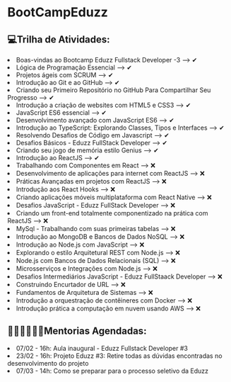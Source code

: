 # BootCampEduzz

## 💻Trilha de Atividades:

<li>Boas-vindas ao Bootcamp Eduzz Fullstack Developer -3 --> ✔</li>
<li>Lógica de Programação Essencial --> ✔</li>
<li>Projetos ágeis com SCRUM --> ✔</li>
<li>Introdução ao Git e ao GitHub --> ✔</li>
<li>Criando seu Primeiro Repositório no GitHub Para Compartilhar Seu Progresso --> ✔</li>
<li>Introdução a criação de websites com HTML5 e CSS3 --> ✔</li>
<li>JavaScript ES6 essencial --> ✔</li>
<li>Desenvolvimento avançado com JavaScript ES6 --> ✔</li>
<li>Introdução ao TypeScript: Explorando Classes, Tipos e Interfaces --> ✔</li>
<li>Resolvendo Desafios de Código em Javascript --> ✔</li>
<li>Desafios Básicos - Eduzz FullStack Developer --> ✔</li>
<li>Criando seu jogo de memória estilo Genius --> ✔</li>
<li>Introdução ao ReactJS --> ✔</li>
<li>Trabalhando com Componentes em React --> ❌</li>
<li>Desenvolvimento de aplicações para internet com ReactJS --> ❌</li>
<li>Práticas Avançadas em projetos com ReactJS --> ❌</li>
<li>Introdução aos React Hooks --> ❌</li>
<li>Criando aplicações móveis multiplataforma com React Native --> ❌</li>
<li>Desafios JavaScript - Eduzz FullStack Developer --> ❌</li>
<li>Criando um front-end totalmente componentizado na prática com ReactJS --> ❌</li>
<li>MySql - Trabalhando com suas primeiras tabelas --> ❌</li>
<li>Introdução ao MongoDB e Bancos de Dados NoSQL --> ❌</li>
<li>Introdução ao Node.js com JavaScript --> ❌</li>
<li>Explorando o estilo Arquitetural REST com Node.js --> ❌</li>
<li>Node.js com Bancos de Dados Relacionais (SQL) --> ❌</li>
<li>Microsserviços e Integrações com Node.js --> ❌</li>
<li>Desafios Intermediários JavaScript - Eduzz FullStaack Developer --> ❌</li>
<li>Construindo Encurtador de URL --> ❌</li>
<li>Fundamentos de Arquitetura de Sistemas --> ❌</li>
<li>Introdução a orquestração de contêineres com Docker --> ❌</li>
<li>Introdução prática a computação em nuvem usando AWS --> ❌</li>

##

## 👨🏾‍🏫👩🏾‍🏫Mentorias Agendadas:

<li>07/02 - 16h: Aula inaugural - Eduzz Fullstack Developer #3</li>
<li>23/02 - 16h: Projeto Eduzz #3: Retire todas as dúvidas encontradas no desenvolvimento do projeto</li>
<li>07/03 - 14h: Como se preparar para o processo seletivo da Eduzz</li>
